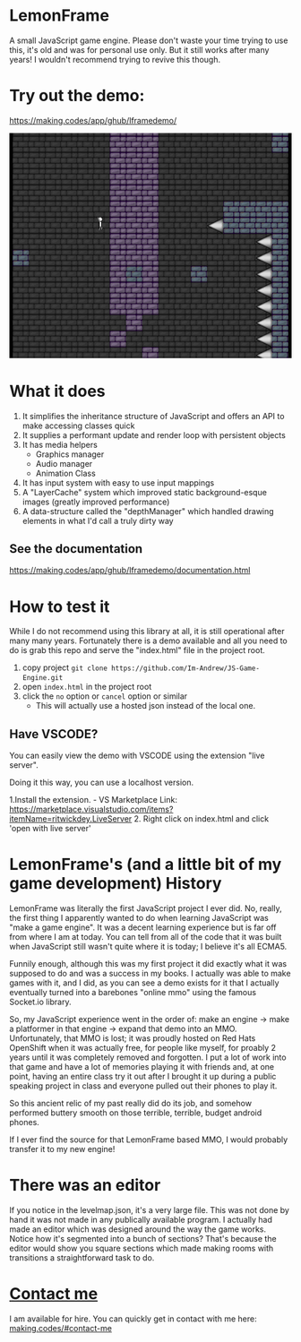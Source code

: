 # LemonFrame

A small JavaScript game engine. Please don't waste your time trying to use this, it's old 
and was for personal use only. But it still works after many years! I wouldn't recommend trying to revive this though.

# Try out the demo:

https://making.codes/app/ghub/lframedemo/

![](gh/demo.gif)


# What it does

1. It simplifies the inheritance structure of JavaScript and offers an API to make accessing classes quick
2. It supplies a performant update and render loop with persistent objects
3. It has media helpers
    - Graphics manager
    - Audio manager
    - Animation Class
4. It has input system with easy to use input mappings
5. A "LayerCache" system which improved static background-esque images (greatly improved performance)
6. A data-structure called the "depthManager" which handled drawing elements in what I'd call a truly dirty way

## See the documentation
https://making.codes/app/ghub/lframedemo/documentation.html

# How to test it

While I do not recommend using this library at all, it is still operational after many many years. 
Fortunately there is a demo available and all you need to do is grab this repo and serve the "index.html"
file in the project root.

1. copy project `git clone https://github.com/Im-Andrew/JS-Game-Engine.git`
2. open `index.html` in the project root
3. click the `no` option or `cancel` option or similar
    - This will actually use a hosted json instead of the local one.

## Have VSCODE? 
You can easily view the demo with VSCODE using the extension "live server".

Doing it this way, you can use a localhost version.

1.Install the extension.
    - VS Marketplace Link: https://marketplace.visualstudio.com/items?itemName=ritwickdey.LiveServer
2. Right click on index.html and click 'open with live server'


# LemonFrame's (and a little bit of my game development) History

LemonFrame was literally the first JavaScript project I ever did. No, really, the first
thing I apparently wanted to do when learning JavaScript was "make a game engine". It was
a decent learning experience but is far off from where I am at today. You can tell 
from all of the code that it was built when JavaScript still wasn't quite where it is
today; I believe it's all ECMA5. 

Funnily enough, although this was my first project it did exactly what it was supposed to 
do and was a success in my books. I actually was able to make games with it, and I did, as
you can see a demo exists for it that I actually eventually turned into a barebones "online mmo"
using the famous Socket.io library.

So, my JavaScript experience went in the order of: make an engine -> make a platformer in that engine
-> expand that demo into an MMO. Unfortunately, that MMO is lost; it was proudly hosted on Red Hats
OpenShift when it was actually free, for people like myself, for proably 2 years until it was completely
removed and forgotten. I put a lot of work into that game and have a lot of memories playing it with
friends and, at one point, having an entire class try it out after I brought it up during a
public speaking project in class and everyone pulled out their phones to play it. 

So this ancient relic of my past really did do its job, and somehow performed buttery smooth on those
terrible, terrible, budget android phones. 

If I ever find the source for that LemonFrame based MMO, I would probably transfer it to my new engine!

# There was an editor
If you notice in the levelmap.json, it's a very large file. This was not done by hand it was not made in
any publically available program. I actually had made an editor which was designed around the way the
game works. Notice how it's segmented into a bunch of sections? That's because the editor would show you square sections which made making rooms with transitions a straightforward task to do.


# [Contact me](https://www.making.codes/#contact-me)
I am available for hire. You can quickly get in contact with me here:
[making.codes/#contact-me](https://www.making.codes/#contact-me)
